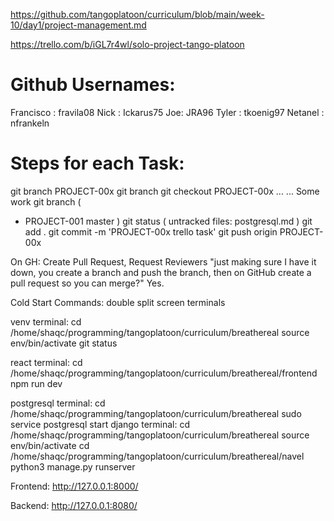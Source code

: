 https://github.com/tangoplatoon/curriculum/blob/main/week-10/day1/project-management.md

https://trello.com/b/iGL7r4wl/solo-project-tango-platoon 

# Github Usernames:
  Francisco : fravila08
  Nick : Ickarus75
  Joe: JRA96
  Tyler : tkoenig97
  Netanel : nfrankeln

# Steps for each Task:
git branch PROJECT-00x
git branch
git checkout PROJECT-00x
  ...
  ...
  Some work
git branch (
  * PROJECT-001
    master
)
git status (
  untracked files:
  postgresql.md
)
git add .
git commit -m 'PROJECT-00x trello task'
git push origin PROJECT-00x

On GH: Create Pull Request, Request Reviewers
 "just making sure I have it down, you create a branch and push the branch, then on GitHub create a pull request so you can merge?" Yes.

Cold Start Commands:
double split screen terminals

venv terminal:
  cd /home/shaqc/programming/tangoplatoon/curriculum/breathereal
  source env/bin/activate
  git status

react terminal:
  cd /home/shaqc/programming/tangoplatoon/curriculum/breathereal/frontend
  npm run dev

postgresql terminal:
  cd /home/shaqc/programming/tangoplatoon/curriculum/breathereal
  sudo service postgresql start
django terminal:
  cd /home/shaqc/programming/tangoplatoon/curriculum/breathereal
  source env/bin/activate
  cd /home/shaqc/programming/tangoplatoon/curriculum/breathereal/navel
  python3 manage.py runserver

Frontend:
http://127.0.0.1:8000/

Backend:
http://127.0.0.1:8080/
